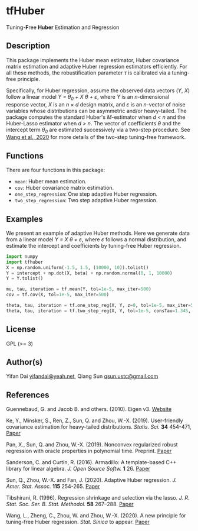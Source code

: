 # tfHuber

**T**uning-**F**ree **Huber** Estimation and Regression

## Description

This package implements the Huber mean estimator, Huber covariance matrix estimation and adaptive Huber regression estimators efficiently. For all these methods, the robustification parameter *&tau;* is calibrated via a tuning-free principle.

Specifically, for Huber regression, assume the observed data vectors (*Y*, *X*) follow a linear model *Y = &theta;<sub>0</sub> + X &theta; + &epsilon;*, where *Y* is an *n*-dimensional response vector, *X* is an *n* &times; *d* design matrix, and *&epsilon;* is an *n*-vector of noise variables whose distributions can be asymmetric and/or heavy-tailed. The package computes the standard Huber's *M*-estimator when *d < n* and the Huber-Lasso estimator when *d > n*. The vector of coefficients *&theta;* and the intercept term *&theta;<sub>0</sub>* are estimated successively via a two-step procedure. See [Wang et al., 2020](https://www.math.ucsd.edu/~wez243/tfHuber.pdf) for more details of the two-step tuning-free framework.


## Functions

There are four functions in this package: 

* `mean`: Huber mean estimation.
* `cov`: Huber covariance matrix estimation.
* `one_step_regression`: One step adaptive Huber regression.
* `two_step_regression`: Two step adaptive Huber regression.


## Examples 


We present an example of adaptive Huber methods. Here we generate data from a linear model *Y = X &theta; + &epsilon;*, where *&epsilon;* follows a normal distribution, and estimate the intercept and coefficients by tuning-free Huber regression.

```python
import numpy
import tfhuber
X = np.random.uniform(-1.5, 1.5, (10000, 10)).tolist()
Y = intercept + np.dot(X, beta) + np.random.normal(0, 1, 10000)
Y = Y.tolist()

mu, tau, iteration = tf.mean(Y, tol=1e-5, max_iter=500)
cov = tf.cov(X, tol=1e-5, max_iter=500)

theta, tau, iteration = tf.one_step_reg(X, Y, z=0, tol=1e-5, max_iter=500)
theta, tau, iteration = tf.two_step_reg(X, Y, tol=1e-5, consTau=1.345, max_iter=500)
```

## License
GPL (>= 3)

## Author(s)

Yifan Dai <yifandai@yeah.net>, Qiang Sun <qsun.ustc@gmail.com>

## References

Guennebaud, G. and Jacob B. and others. (2010). Eigen v3. [Website](http://eigen.tuxfamily.org)

Ke, Y., Minsker, S., Ren, Z., Sun, Q. and Zhou, W.-X. (2019). User-friendly covariance estimation for heavy-tailed distributions. *Statis. Sci.* **34** 454-471, [Paper](https://projecteuclid.org/euclid.ss/1570780979)

Pan, X., Sun, Q. and Zhou, W.-X. (2019). Nonconvex regularized robust regression with oracle properties in polynomial time. Preprint. [Paper](https://arxiv.org/abs/1907.04027)

Sanderson, C. and Curtin, R. (2016). Armadillo: A template-based C++ library for linear algebra. *J. Open Source Softw.* **1** 26. [Paper](http://conradsanderson.id.au/pdfs/sanderson_armadillo_joss_2016.pdf)

Sun, Q., Zhou, W.-X. and Fan, J. (2020). Adaptive Huber regression. *J. Amer. Stat. Assoc.* **115** 254-265. [Paper](https://doi.org/10.1080/01621459.2018.1543124)

Tibshirani, R. (1996). Regression shrinkage and selection via the lasso. *J. R. Stat. Soc. Ser. B. Stat. Methodol.* **58** 267–288. [Paper](https://www.jstor.org/stable/2346178?seq=1#metadata_info_tab_contents)

Wang, L., Zheng, C., Zhou, W. and Zhou, W.-X. (2020). A new principle for tuning-free Huber regression. *Stat. Sinica* to appear. [Paper](https://www.math.ucsd.edu/~wez243/tfHuber.pdf)
